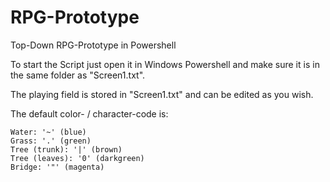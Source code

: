 # RPG-Prototype
Top-Down RPG-Prototype in Powershell

To start the Script just open it in Windows Powershell and make sure it is in the same folder as "Screen1.txt".

The playing field is stored in "Screen1.txt" and can be edited as you wish.

The default color- / character-code is:
```
Water: '~' (blue)
Grass: '.' (green)
Tree (trunk): '|' (brown)
Tree (leaves): '0' (darkgreen)
Bridge: '"' (magenta)
```
